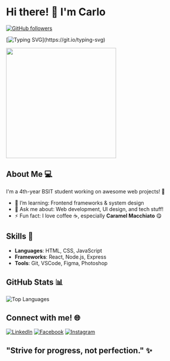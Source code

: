 # Hi there! 👋 I'm Carlo

[![GitHub followers](https://img.shields.io/github/followers/crlorbi?label=Follow&style=social)](https://github.com/crlorbi)

[![Typing SVG](https://readme-typing-svg.herokuapp.com?font=Poppins&size=24&duration=4000&color=F75C7E&center=true&vCenter=true&width=500&lines=Welcome+to+my+GitHub+profile!;I+love+coding+and+coffee!)](https://git.io/typing-svg)

<img src="https://media.giphy.com/media/3o6fJ8bND1m2Hx9kOQ/giphy.gif" width="300"/>

## About Me 💻
I'm a 4th-year BSIT student working on awesome web projects! 🚀  

- 🌱 I’m learning: Frontend frameworks & system design
- 💬 Ask me about: Web development, UI design, and tech stuff!
- ⚡ Fun fact: I love coffee ☕, especially **Caramel Macchiato** 😋

## Skills 🔧
- **Languages**: HTML, CSS, JavaScript
- **Frameworks**: React, Node.js, Express
- **Tools**: Git, VSCode, Figma, Photoshop

## GitHub Stats 📊
![Top Languages](https://github-readme-stats.vercel.app/api/top-langs/?username=crlorbi&layout=compact&theme=radical)

## Connect with me! 🌐
[![LinkedIn](https://img.shields.io/badge/-LinkedIn-blue?style=flat&logo=Linkedin&logoColor=white)](https://www.linkedin.com/in/crlorbi/)
[![Facebook](https://img.shields.io/badge/-Facebook-blue?style=flat&logo=Facebook&logoColor=white)](https://facebook.com/crlorbii)
[![Instagram](https://img.shields.io/badge/-Instagram-purple?style=flat&logo=Instagram&logoColor=white)](https://instagram.com/crlorbii)


## "Strive for progress, not perfection." ✨
